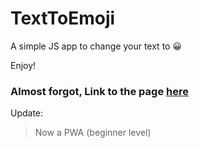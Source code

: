 # TextToEmoji

A simple JS app to change your text to 😀

Enjoy!

### Almost forgot, Link to the page [here](https://kaydee.github.io/TextToEmoji)

Update:
  > Now a PWA (beginner level)

